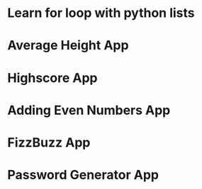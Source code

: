 # Learn for loop with python lists
# Average Height App
# Highscore App
# Adding Even Numbers App
# FizzBuzz App
# Password Generator App